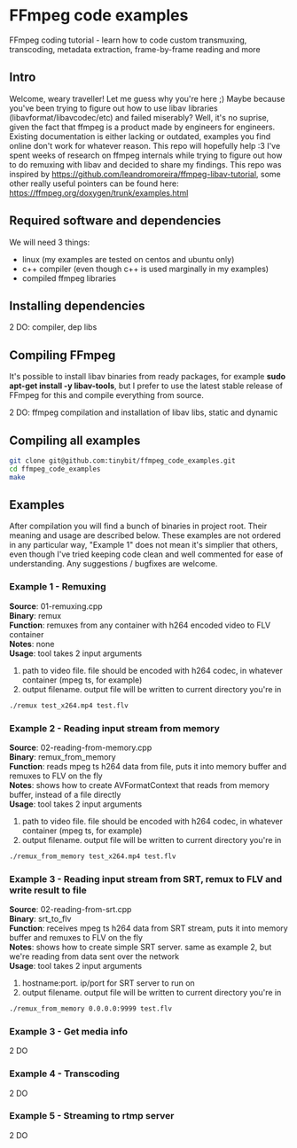 # FFmpeg code examples
FFmpeg coding tutorial - learn how to code custom transmuxing, transcoding, metadata extraction, frame-by-frame reading and more

## Intro
Welcome, weary traveller! Let me guess why you're here ;) Maybe because you've been trying to figure out how to use libav libraries (libavformat/libavcodec/etc) and failed miserably? Well, it's no suprise, given the fact that ffmpeg is a product made by engineers for engineers. Existing documentation is either lacking or outdated, examples you find online don't work for whatever reason. This repo will hopefully help :3 I've spent weeks of research on ffmpeg internals while trying to figure out how to do remuxing with libav and decided to share my findings. This repo was inspired by https://github.com/leandromoreira/ffmpeg-libav-tutorial, some other really useful pointers can be found here: https://ffmpeg.org/doxygen/trunk/examples.html

## Required software and dependencies
We will need 3 things:
- linux (my examples are tested on centos and ubuntu only)
- c++ compiler (even though c++ is used marginally in my examples)
- compiled ffmpeg libraries

## Installing dependencies
2 DO: compiler, dep libs

## Compiling FFmpeg
It's possible to install libav binaries from ready packages, for example **sudo apt-get install -y libav-tools**, but I prefer to use the latest stable release of FFmpeg for this and compile everything from source.

2 DO: ffmpeg compilation and installation of libav libs, static and dynamic

## Compiling all examples
```bash
git clone git@github.com:tinybit/ffmpeg_code_examples.git
cd ffmpeg_code_examples
make
```

## Examples
After compilation you will find a bunch of binaries in project root. Their meaning and usage are described below.
These examples are not ordered in any particular way, "Example 1" does not mean it's simplier that others, even though I've tried keeping code clean and well commented for ease of understanding. Any suggestions / bugfixes are welcome.

### Example 1 - Remuxing
**Source**: 01-remuxing.cpp \
**Binary**: remux \
**Function**: remuxes from any container with h264 encoded video to FLV container \
**Notes**: none \
**Usage**: tool takes 2 input arguments
1) path to video file. file should be encoded with h264 codec, in whatever container (mpeg ts, for example)
2) output filename. output file will be written to current directory you're in
```bash
./remux test_x264.mp4 test.flv
```

### Example 2 - Reading input stream from memory
**Source**: 02-reading-from-memory.cpp \
**Binary**: remux_from_memory \
**Function**: reads mpeg ts h264 data from file, puts it into memory buffer and remuxes to FLV on the fly \
**Notes**: shows how to create AVFormatContext that reads from memory buffer, instead of a file directly \
**Usage**: tool takes 2 input arguments
1) path to video file. file should be encoded with h264 codec, in whatever container (mpeg ts, for example)
2) output filename. output file will be written to current directory you're in

```bash
./remux_from_memory test_x264.mp4 test.flv
```

### Example 3 - Reading input stream from SRT, remux to FLV and write result to file
**Source**: 02-reading-from-srt.cpp \
**Binary**: srt_to_flv \
**Function**: receives mpeg ts h264 data from SRT stream, puts it into memory buffer and remuxes to FLV on the fly \
**Notes**: shows how to create simple SRT server. same as example 2, but we're reading from data sent over the network \
**Usage**: tool takes 2 input arguments
1) hostname:port. ip/port for SRT server to run on
2) output filename. output file will be written to current directory you're in

```bash
./remux_from_memory 0.0.0.0:9999 test.flv
```

### Example 3 - Get media info
2 DO

### Example 4 - Transcoding
2 DO

### Example 5 - Streaming to rtmp server
2 DO
